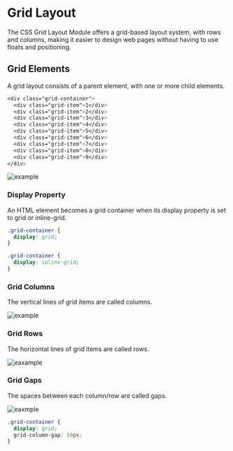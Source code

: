 # Grid Layout
The CSS Grid Layout Module offers a grid-based layout system, with rows and columns, making it easier to design web pages without having to use floats and positioning.

## Grid Elements
A grid layout consists of a parent element, with one or more child elements.

```css
<div class="grid-container">
  <div class="grid-item">1</div>
  <div class="grid-item">2</div>
  <div class="grid-item">3</div>
  <div class="grid-item">4</div>
  <div class="grid-item">5</div>
  <div class="grid-item">6</div>
  <div class="grid-item">7</div>
  <div class="grid-item">8</div>
  <div class="grid-item">9</div>
</div>
```

![example](https://i.ibb.co/jzfHRG2/download.png)


### Display Property
An HTML element becomes a grid container when its display property is set to grid or inline-grid.

```css
.grid-container {
  display: grid;
}

.grid-container {
  display: inline-grid;
}
```

### Grid Columns
The vertical lines of grid items are called columns.

![example](https://www.w3schools.com/css/grid_columns.png)


### Grid Rows
The horizontal lines of grid items are called rows.

![eaxample](https://www.w3schools.com/css/grid_rows.png)


### Grid Gaps
The spaces between each column/row are called gaps.

![eaxmple](https://www.w3schools.com/css/grid_gaps.png)

```css
.grid-container {
  display: grid;
  grid-column-gap: 50px;
}
```